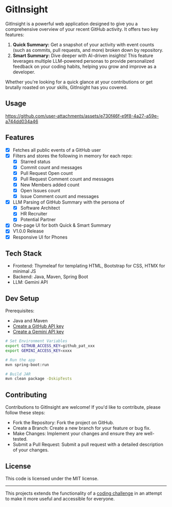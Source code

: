 # GitInsight
GitInsight is a powerful web application designed to give you a comprehensive overview of your recent GitHub activity. It offers two key features:
1. **Quick Summary:** Get a snapshot of your activity with event counts (such as commits, pull requests, and more) broken down by repository.
2. **Smart Summary:** Dive deeper with AI-driven insights! This feature leverages multiple LLM-powered personas to provide personalized feedback on your coding habits, helping you grow and improve as a developer.

Whether you're looking for a quick glance at your contributions or get brutally roasted on your skills, GitInsight has you covered.

## Usage
https://github.com/user-attachments/assets/e730f46f-e9f8-4a27-a59e-a744dd034a46

## Features
- [x] Fetches all public events of a GitHub user
- [x] Filters and stores the following in memory for each repo:
  - [x] Starred status
  - [x] Commit count and messages
  - [x] Pull Request Open count
  - [x] Pull Request Comment count and messages
  - [x] New Members added count
  - [x] Open Issues count
  - [x] Issue Comment count and messages
- [x] LLM Parsing of GitHub Summary with the persona of
  - [x] Software Architect
  - [x] HR Recruiter
  - [x] Potential Partner
- [x] One-page UI for both Quick & Smart Summary
- [x] V1.0.0 Release
- [x] Responsive UI for Phones

## Tech Stack
- Frontend: Thymeleaf for templating HTML, Bootstrap for CSS, HTMX for minimal JS
- Backend: Java, Maven, Spring Boot
- LLM: Gemini API

## Dev Setup
Prerequisites: 
- Java and Maven
- [Create a GitHub API key](https://docs.github.com/en/authentication/keeping-your-account-and-data-secure/managing-your-personal-access-tokens#creating-a-fine-grained-personal-access-token)
- [Create a Gemini API key](https://ai.google.dev/gemini-api/docs/api-key)

```bash
# Set Environment Variables
export GITHUB_ACCESS_KEY=github_pat_xxx
export GEMINI_ACCESS_KEY=xxxx

# Run the app
mvn spring-boot:run

# Build JAR
mvn clean package -DskipTests
```

## Contributing
Contributions to GitInsight are welcome! If you'd like to contribute, please follow these steps:
- Fork the Repository: Fork the project on GitHub. 
- Create a Branch: Create a new branch for your feature or bug fix. 
- Make Changes: Implement your changes and ensure they are well-tested. 
- Submit a Pull Request: Submit a pull request with a detailed description of your changes.

## License
This code is licensed under the MIT license.

---

This projects extends the functionality of a [coding challenge](https://roadmap.sh/projects/github-user-activity) in an attempt to make it more useful and accessible for everyone.
